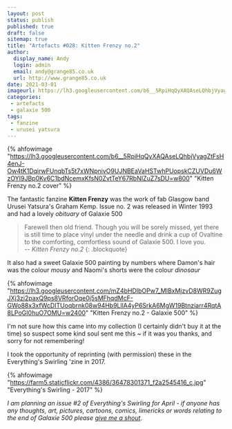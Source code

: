 ```yaml
---
layout: post
status: publish
published: true
draft: false
sitemap: true
title: "Artefacts #028: Kitten Frenzy no.2"
author:
  display_name: Andy
  login: admin
  email: andy@grange85.co.uk
  url: http://www.grange85.co.uk
date: 2021-03-01
imageurl: https://lh3.googleusercontent.com/b6__5RpiHqQyXAQAseLQhbjVyagZtFsH4enJ-Ow4tK1DqirwFUnqbTs5t7xWNpnivO9UJNBEaVaHSTwhPUopskCZUVDu6WzOYI9JBp0Kv6C1bdNcemxKfsN0ZvtTeY67RbNIZuZ7sDU=w2400
categories:
 - artefacts
 - galaxie 500
tags:
 - fanzine
 - urusei yatsura
---
```


{% ahfowimage "https://lh3.googleusercontent.com/b6__5RpiHqQyXAQAseLQhbjVyagZtFsH4enJ-Ow4tK1DqirwFUnqbTs5t7xWNpnivO9UJNBEaVaHSTwhPUopskCZUVDu6WzOYI9JBp0Kv6C1bdNcemxKfsN0ZvtTeY67RbNIZuZ7sDU=w800" "Kitten Frenzy no.2 cover" %}

The fantastic fanzine **Kitten Frenzy** was the work of fab Glasgow band Urusei Yatsura's Graham Kemp. Issue no. 2 was released in Winter 1993 and had a lovely _obituary_ of Galaxie 500 

<!--more-->

> Farewell then old friend. Though you will be sorely missed, yet there is still time to place vinyl under the needle and drink a cup of Ovaltine to the comforting, comfortless sound of Galaxie 500. I love you.  
> _-- Kitten Frenzy no.2_
{: .blockquote}

It also had a sweet Galaxie 500 painting by numbers where Damon's hair was the colour _mousy_ and Naomi's shorts were the colour _dinosaur_

{% ahfowimage "https://lh3.googleusercontent.com/mZ4bHDIbOPw7_MIBxMjzvD8WR9ZugJXj3zi2paxQ9ps8VRforOqe0j5sMFhqdMcF-GWo88x3xfWcDITUoqbrnk08w94Hb9LllA4yP6SrkA6MgW19Btnziarr4RqtA8LPoGI0huO7OMU=w2400" "Kitten Frenzy no.2 - Galaxie 500" %}

I'm not sure how this came into my collection (I certainly didn't buy it at the time) so suspect some kind soul sent me this ~ if it was you thanks, and sorry for not remembering!

I took the opportunity of reprinting (with permission) these in the Everything's Swirling 'zine in 2017.

{% ahfowimage "https://farm5.staticflickr.com/4386/36478301371_f2a2545416_c.jpg" "Everything's Swirling - 2017" %}

_I am planning an issue #2 of Everything's Swirling for April - if anyone has any thoughts, art, pictures, cartoons, comics, limericks or words relating to the end of Galaxie 500 please [give me a shout](/about/)_.

